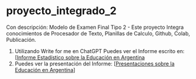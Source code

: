 # proyecto_integrado_2
Con descripción: Modelo de Examen Final Tipo 2 - Este proyecto Integra conocimientos de Procesador de Texto, Planillas de Calculo, Github, Colab, Publicación.
1. Utilizando Write for me en ChatGPT Puedes ver el Informe escrito en: [[Informe Estadístico sobre la Educación en Argentina](https://chatgpt.com/share/67367a35-3298-800a-bc5f-9a6d50898800)
2. Puedes ver la presentación del Informe: [[Presentaciones sobre la Educación en Argentina](https://gamma.app/docs/Analisis-del-Desempeno-Academico-en-Argentina-bwm1sdidr884wgw)]
